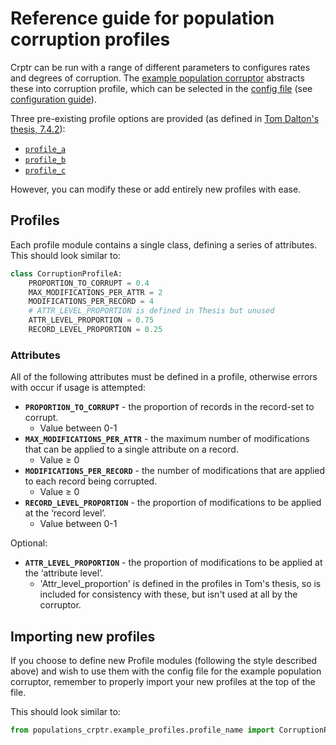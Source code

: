 # Reference guide for population corruption profiles
Crptr can be run with a range of different parameters to configures rates and degrees of corruption. The [example population corruptor](../../src/main/python/populations_crptr/population_corruptor.py) abstracts these into corruption profile, which can be selected in the [config file](../../src/main/python/populations_crptr/config.py) (see [configuration guide](./configuration.md)).

Three pre-existing profile options are provided (as defined in [Tom Dalton's thesis, 7.4.2](https://research-repository.st-andrews.ac.uk/bitstream/handle/10023/26784/Thesis-Tom-Dalton-complete-version.pdf?sequence=4&isAllowed=y)):
- [`profile_a`](../../src/main/python/populations_crptr/example_profiles/profile_a.py) 
- [`profile_b`](../../src/main/python/populations_crptr/example_profiles/profile_b.py)
- [`profile_c`](../../src/main/python/populations_crptr/example_profiles/profile_c.py)

However, you can modify these or add entirely new profiles with ease.

## Profiles
Each profile module contains a single class, defining a series of attributes. This should look similar to:

```python
class CorruptionProfileA:
    PROPORTION_TO_CORRUPT = 0.4
    MAX_MODIFICATIONS_PER_ATTR = 2
    MODIFICATIONS_PER_RECORD = 4
    # ATTR_LEVEL_PROPORTION is defined in Thesis but unused
    ATTR_LEVEL_PROPORTION = 0.75
    RECORD_LEVEL_PROPORTION = 0.25
```

### Attributes
All of the following attributes must be defined in a profile, otherwise errors with occur if usage is attempted:
- **`PROPORTION_TO_CORRUPT`** - the proportion of records in the record-set to corrupt.
    - Value between 0-1
- **`MAX_MODIFICATIONS_PER_ATTR`** - the maximum number of modifications that can be applied to a single attribute on a record.
    - Value $\geq$ 0
- **`MODIFICATIONS_PER_RECORD`** - the number of modifications that are applied to each record being corrupted.
    - Value $\geq$ 0
- **`RECORD_LEVEL_PROPORTION`** -  the proportion of modifications to be applied at the ‘record level’.
    - Value between 0-1

Optional:
- **`ATTR_LEVEL_PROPORTION`** - the proportion of modifications to be applied at the ‘attribute level’.
    - 'Attr_level_proportion' is defined in the profiles in Tom's thesis, so is included for consistency with these, but isn't used at all by the corruptor. 

## Importing new profiles
If you choose to define new Profile modules (following the style described above) and wish to use them with the config file for the example population corruptor, remember to properly import your new profiles at the top of the file. 

This should look similar to:

```python
from populations_crptr.example_profiles.profile_name import CorruptionProfileName
```
